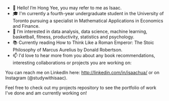 - 👋 Hello! I’m Hong Yee, you may refer to me as Isaac. 
- 🎓 I'm currently a fourth-year undergraduate student in the University of Toronto pursuing a specialist in Mathematical Applications in Economics and Finance.
- 💭 I’m interested in data analysis, data science, machine learning, basketball, fitness, productivity, statistics and psychology.
- 📚 Currently reading How to Think Like a Roman Emperor: The Stoic Philosophy of Marcus Aurelius by Donald Robertson.
- 📫 I'd love to hear more from you about any book recommendations, interesting collaborations or projects you are working on: 

You can reach me on LinkedIn here: http://linkedin.com/in/isaachua/ or on Instagram (@studywithisaac).

Feel free to check out my projects repository to see the portfolio of work I've done and am currently working on!
